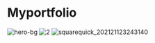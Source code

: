 # Myportfolio
![hero-bg](https://github.com/pddppd/Myportfolio/assets/133218357/1038e461-5b80-47c3-9b87-970480ebe8bb)
![2](https://github.com/pddppd/Myportfolio/assets/133218357/f2ca62de-50ff-4b41-a44e-3edf14177c68)
![squarequick_202121123243140](https://github.com/pddppd/Myportfolio/assets/133218357/f30619d0-f483-4628-aaad-a13fb7ea7e9b)

